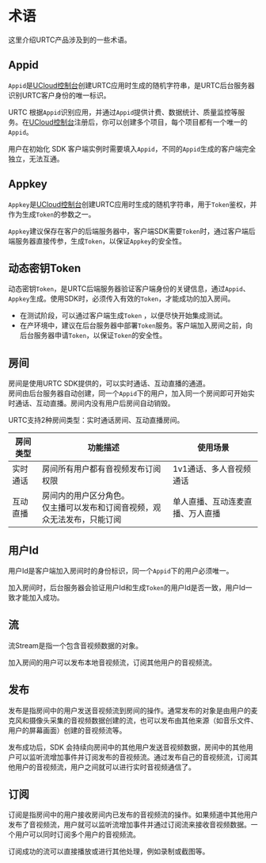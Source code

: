 # 术语

这里介绍URTC产品涉及到的一些术语。

## Appid

`Appid`是[UCloud控制台](https://console.ucloud.cn/)创建URTC应用时生成的随机字符串，是URTC后台服务器识别URTC客户身份的唯一标识。

URTC 根据`Appid`识别应用，并通过`Appid`提供计费、数据统计、质量监控等服务。在[UCloud控制台](https://console.ucloud.cn/)注册后，你可以创建多个项目，每个项目都有一个唯一的`Appid`。

用户在初始化 SDK 客户端实例时需要填入`Appid`，不同的`Appid`生成的客户端完全独立，无法互通。

## Appkey

`Appkey`是[UCloud控制台](https://console.ucloud.cn/)创建URTC应用时生成的随机字符串，用于`Token`鉴权，并作为生成`Token`的参数之一。

`Appkey`建议保存在客户的后端服务器中，客户端SDK需要`Token`时，通过客户端后端服务器直接传参，生成`Token`，以保证`Appkey`的安全性。

##  动态密钥Token

动态密钥`Token`，是URTC后端服务器验证客户端身份的关键信息，通过`Appid`、`Appkey`生成。使用SDK时，必须传入有效的`Token`，才能成功的加入房间。
 - 在测试阶段，可以通过客户端生成`Token` ，以便尽快开始集成测试。    
 - 在产环境中，建议在后台服务器中部署`Token`服务。客户端加入房间之前，向后台服务器申请`Token`，以保证`Token`的安全性。    

## 房间

房间是使用URTC SDK提供的，可以实时通话、互动直播的通道。   
房间由后台服务器自动创建，同一个`Appid`下的用户，加入同一个房间即可开始实时通话、互动直播。房间内没有用户后房间自动销毁。    

URTC支持2种房间类型：实时通话房间、互动直播房间。

|房间类型|功能描述|使用场景|
|-|-|-|
|实时通话|房间所有用户都有音视频发布订阅权限|1v1通话、多人音视频通话|
|互动直播|房间内的用户区分角色。 <br>仅主播可以发布和订阅音视频，观众无法发布，只能订阅|单人直播、互动连麦直播、万人直播|

## 用户Id

用户Id是客户端加入房间时的身份标识，同一个`Appid`下的用户必须唯一。

加入房间时，后台服务器会验证用户Id和生成`Token`的用户Id是否一致，用户Id一致才能加入成功。

## 流

流Stream是指一个包含音视频数据的对象。

加入房间的用户可以发布本地音视频流，订阅其他用户的音视频流。

## 发布

发布是指房间中的用户发送音视频流到房间的操作。通常发布的对象是由用户的麦克风和摄像头采集的音视频数据创建的流，也可以发布由其他来源（如音乐文件、用户的屏幕画面）创建的音视频流等。

发布成功后，SDK 会持续向房间中的其他用户发送音视频数据，房间中的其他用户可以监听流增加事件并订阅发布的音视频流。通过发布自己的音视频流，订阅其他用户的音视频流，用户之间就可以进行实时音视频通信了。

## 订阅

订阅是指房间中的用户接收房间内已发布的音视频流的操作。如果频道中其他用户发布了音视频流，用户就可以监听流增加事件并通过订阅流来接收音视频数据。一个用户可以同时订阅多个用户的音视频流。

订阅成功的流可以直接播放或进行其他处理，例如录制或截图等。
